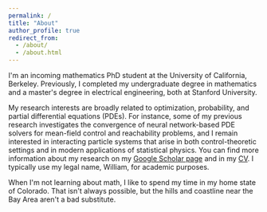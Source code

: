 ```yaml
---
permalink: /
title: "About"
author_profile: true
redirect_from: 
  - /about/
  - /about.html
---
```


I'm an incoming mathematics PhD student at the University of California, Berkeley. Previously, I completed my undergraduate degree in mathematics and a master's degree in electrical engineering, both at Stanford University.

My research interests are broadly related to optimization, probability, and partial differential equations (PDEs). For instance, some of my previous research investigates the convergence of neural network-based PDE solvers for mean-field control and reachability problems, and I remain interested in interacting particle systems that arise in both control-theoretic settings and in modern applications of statistical physics. You can find more information about my research on my [Google Scholar page](https://scholar.google.com/citations?user=VJcUlLQAAAAJ&hl=en&oi=sra) and in my [CV](../files/Jake_Hofgard_CV_Fall24.pdf). I typically use my legal name, William, for academic purposes.

When I'm not learning about math, I like to spend my time in my home state of Colorado. That isn't always possible, but the hills and coastline near the Bay Area aren't a bad substitute.
